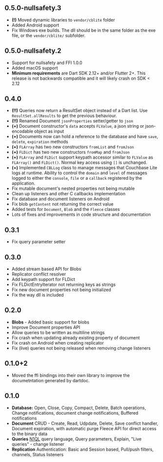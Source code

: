 ## 0.5.0-nullsafety.3
* **(!)** Moved dynamic libraries to `vendor/cblite` folder
* Added Android support
* Fix Windows exe builds. The dll should be in the same folder as the exe file, or the `vendor/cblite/` subfolder.

## 0.5.0-nullsafety.2
* Support for nullsafety and FFI 1.0.0
* Added macOS support
* **Minimum requirements** are Dart SDK 2.12+ and/or Flutter 2+. This release is not backwards compatible and it will likely crash on SDK < 2.12

## 0.4.0
* **(!!)** Queries now return a ResultSet object instead of a Dart list. Use `ResultSet.allResults` to get the previous behaviour.
* **(!!)** Renamed Document `jsonProperties` setter/getter to `json`
* **(+)** Document constructor's `data` accepts `FLValue`, a json string or json-encodable object as input
* **(+)** Documents now can hold a reference to the database and have `save`, `delete`, `expiration` methods
* **(+)** `FLArray` has two new constructors `fromList` and `fromJson`
* **(+)** `FLDict` has two new constructors `fromMap` and `fromJson`
* **(+)** `FLArray` and `FLDict` support keypath accessor similar to `FLValue` as `FLArray()` and `FLDict()`. Normal key access using `[]` is unchanged.
* **(+)** Implemented `CBLLog` class to manage messages that Couchbase Lite logs at runtime. Ability to control the `domain` and `level` of messages logged to either the `console`, `file` or a `callback` registered by the application.
* Fix mutable document's nested properties not being mutable
* Clean up listeners and other C callbacks implementation
* Fix database and document listeners on Android
* Fix blob `getContent` not returning the correct value
* Added tests for `Document`, `Blob` and the `Fleece` classes
* Lots of fixes and improvements in code structure and documentation

## 0.3.1
* Fix query parameter setter

## 0.3.0
* Added stream based API for Blobs
* Replicator conflict resolver
* Add keypath support for FLDict
* Fix FLDictEntryIterator not returning keys as strings
* Fix new document properties not being initialized
* Fix the way dll is included

## 0.2.0
*  **Blobs** - Added basic support for blobs
* Improve Document properties API
* Allow queries to be written as multiline strings
* Fix crash when updating already existing property of document
* Fix crash on Android when creating replicator
* Fix (live) queries not being released when removing change listeners

## 0.1.0+2
 * Moved the ffi bindings into their own library to improve the documetntation generated by dartdoc.

## 0.1.0
* **Database:** Open, Close, Copy, Compact, Delete, Batch operations, Change notifications, document change notifications, Buffered notifications
* **Document**
    CRUD - Create, Read, Udpdate, Delete, Save conflict handler, Document expiration, with automatic purge
    Fleece API for direct access to the binary data
* **Queries**
    [N1QL](https://www.couchbase.com/products/n1ql) query language, Query parameters, Explain, "Live queries" - change listener
* **Replication**
    Authentication: Basic and Session based, Pull/push filters, channels, Status listeners